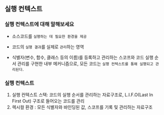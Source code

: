 ## 실행 컨텍스트

### 실행 컨텍스트에 대해 말해보세요

- 소스코드를 `실행하는 데 필요한 환경을 제공`
- 코드의 `실행 결과`를 실제로 `관리`하는 영역

- 식별자(변수, 함수, 클래스 등의 이름)를 등록하고 관리하는 스코프와 코드 실행 순서 관리를 구현한 내부 메커니즘으로, 모든 코드는 `실행 컨텍스트를 통해 실행되고 관리된다`.

### 실행 컨텍스트

1. 실행 컨텍스트 스택:
   코드의 실행 순서를 관리하는 자료구조로, L.I.F.O(Last In First Out) 구조로 들어오는 코드를 관리
2. 렉시컬 환경
   : 모든 식별자와 바인딩된 값, 스코프를 기록 및 관리하는 자료구조
